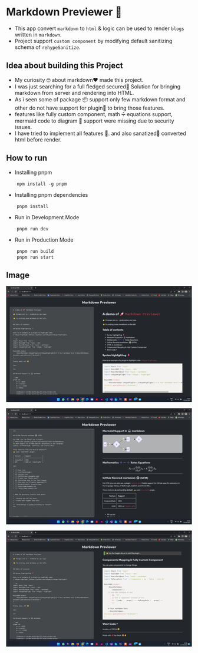 # **Markdown Previewer 🚀**

- This app convert `markdown` to `html` & logic can be used to render `blogs` written in `markdown`.
- Project support `custom component` by modifying default sanitizing schema of `rehypeSanitize`.

## **Idea about building this Project**

- My curiosity 🤓 about markdown❤️ made this project. 
- I was just searching for a full fledged secured🔐 Solution for bringing markdown from server and rendering into HTML.
- As i seen some of package 📦 support only few markdown format and other do not have support for plugin🔌 to bring those features.
- features like fully custom component, math ➗ equations support, mermaid code to diagram 💎 support were missing due to security issues. 
- I have tried to implement all features 🎉. and also sanatized🔫 converted html before render.

## How to run 

- Installing pnpm 
```
    npm install -g pnpm
```
- Installing pnpm dependencies
```
    pnpm install 
```
- Run in Development Mode  
```
    pnpm run dev
```
- Run in Production Mode 
```
    pnpm run build
    pnpm run start
```

## Image


![Untitled](https://raw.githubusercontent.com/akash-aman/markdown_previewer/main/images/img2.png)

![Untitled](https://raw.githubusercontent.com/akash-aman/markdown_previewer/main/images/img3.png)

![Untitled](https://raw.githubusercontent.com/akash-aman/markdown_previewer/main/images/img1.png)
